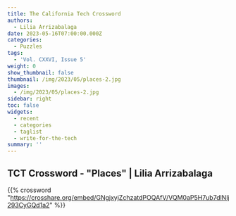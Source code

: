 ```yaml
---
title: The California Tech Crossword
authors:
  - Lilia Arrizabalaga
date: 2023-05-16T07:00:00.000Z
categories:
  - Puzzles
tags:
  - 'Vol. CXXVI, Issue 5'
weight: 0
show_thumbnail: false
thumbnail: /img/2023/05/places-2.jpg
images:
  - /img/2023/05/places-2.jpg
sidebar: right
toc: false
widgets:
  - recent
  - categories
  - taglist
  - write-for-the-tech
summary: ''
---
```


## TCT Crossword - "Places" | Lilia Arrizabalaga

{{% crossword "https://crosshare.org/embed/GNgjxyjZchzatdPOQAfV/VQM0aP5H7ub7dlNlj293CyGQd1a2" %}}
